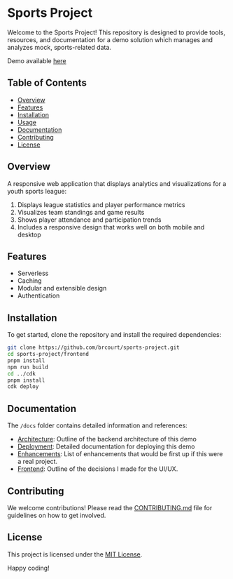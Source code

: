 # Sports Project

Welcome to the Sports Project! This repository is designed to provide tools, resources, and documentation for a demo solution which manages and analyzes mock, sports-related data.

Demo available [here](https://sports.courtney.cloud)

## Table of Contents

- [Overview](#overview)
- [Features](#features)
- [Installation](#installation)
- [Usage](#usage)
- [Documentation](#documentation)
- [Contributing](#contributing)
- [License](#license)

## Overview

A responsive web application that displays analytics and visualizations for a youth sports league:

1. Displays league statistics and player performance metrics
2. Visualizes team standings and game results
3. Shows player attendance and participation trends
4. Includes a responsive design that works well on both mobile and desktop

## Features

- Serverless
- Caching
- Modular and extensible design
- Authentication

## Installation

To get started, clone the repository and install the required dependencies:

```bash
git clone https://github.com/brcourt/sports-project.git
cd sports-project/frontend
pnpm install
npm run build
cd ../cdk
pnpm install
cdk deploy
```

## Documentation

The `/docs` folder contains detailed information and references:

- [Architecture](docs/Architecture.md): Outline of the backend architecture of this demo
- [Deployment](docs/Deployment.md): Detailed documentation for deploying this demo
- [Enhancements](docs/Enhancements.md): List of enhancements that would be first up if this were a real project.
- [Frontend](docs/Frontend.md): Outline of the decisions I made for the UI/UX.

## Contributing

We welcome contributions! Please read the [CONTRIBUTING.md](CONTRIBUTING.md) file for guidelines on how to get involved.

## License

This project is licensed under the [MIT License](LICENSE).

Happy coding!
